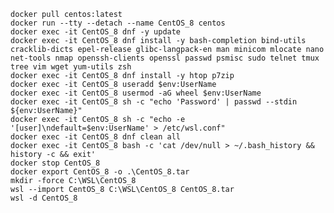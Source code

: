     docker pull centos:latest
    docker run --tty --detach --name CentOS_8 centos
    docker exec -it CentOS_8 dnf -y update
    docker exec -it CentOS_8 dnf install -y bash-completion bind-utils cracklib-dicts epel-release glibc-langpack-en man minicom mlocate nano net-tools nmap openssh-clients openssl passwd psmisc sudo telnet tmux tree vim wget yum-utils zsh
    docker exec -it CentOS_8 dnf install -y htop p7zip
    docker exec -it CentOS_8 useradd $env:UserName
    docker exec -it CentOS_8 usermod -aG wheel $env:UserName
    docker exec -it CentOS_8 sh -c "echo 'Password' | passwd --stdin ${env:UserName}"
    docker exec -it CentOS_8 sh -c "echo -e '[user]\ndefault=$env:UserName' > /etc/wsl.conf"
    docker exec -it CentOS_8 dnf clean all
    docker exec -it CentOS_8 bash -c 'cat /dev/null > ~/.bash_history && history -c && exit'
    docker stop CentOS_8
    docker export CentOS_8 -o .\CentOS_8.tar
    mkdir -force C:\WSL\CentOS_8
    wsl --import CentOS_8 C:\WSL\CentOS_8 CentOS_8.tar
    wsl -d CentOS_8
